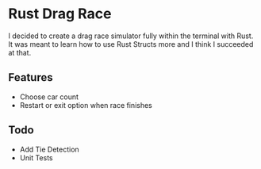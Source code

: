 # Rust Drag Race

I decided to create a drag race simulator fully within the terminal with Rust. It was meant to learn how to use Rust Structs more and I think I succeeded at that.

## Features

- Choose car count
- Restart or exit option when race finishes

## Todo

- Add Tie Detection
- Unit Tests
